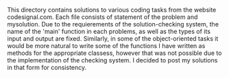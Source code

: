 This directory contains solutions to various coding tasks from the website codesignal.com. Each file consists of statement of the problem and mysolution.
Due to the requierements of the solution-checking system, the name of the 'main' function in each problems, as well as the types of its input and output
are fixed. Similarly, in some of the object-oriented tasks it would be more natural to write some of the functions I have written as methods for
the appropriate classess, however that was not possible due to the implementation of the checking system. I decided to post my solutions in that form for
consistency.
